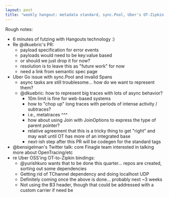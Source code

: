```yaml
---
layout: post
title: "weekly hangout: metadata standard, sync.Pool, Uber's OT-Zipkin bridge"
---
```


Rough notes:

- 6 minutes of futzing with Hangouts technology :)
- Re @dkuebric's PR:
  - payload specification for error events
  - payloads would need to be key:value based
  - or should we just drop it for now?
  - resolution is to leave this as "future work" for now
  - need a link from semantic spec page
- Uber Go issue with sync.Pool and invalid Spans
  - async tasks are still troublesome... how do we want to represent them?
  - @dkuebric: how to represent big traces with lots of async behavior?
    - 10m limit is fine for web-based systems
    - how to "chop up" long traces with periods of intense activity / subtraces?
    - i.e., metatraces ^^^
    - how about using Join with JoinOptions to express the type of parent pointer?
    - relative agreement that this is a tricky thing to get "right" and may wait until OT has more of an integrated base
    - next-ish step after this PR will be codegen for the standard tags
- @bensigelman's Twitter talk: core Finagle team interested in talking more about OpenTracing/etc
- re Uber OSS'ing OT-to-Zipkin bindings:
  - @yurishkuro wants that to be done this quarter... repos are created, sorting out some dependencies
  - Getting rid of TChannel dependency and doing localhost UDP
  - Definitely coming once the above is done... probably next ~3 weeks
  - Not using the B3 header, though that could be addressed with a custom carrier if need be

